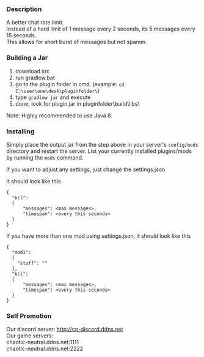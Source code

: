 ### Description
A better chat rate limit.  
Instead of a hard limit of 1 message every 2 seconds, its 5 messages every 15 seconds.  
This allows for short burst of messages but not spamm.  

### Building a Jar

1) download src
2) run gradlew.bat
3) go to the plugin folder in cmd. (example: `cd C:\user\one\desk\pluginfolder\`)
4) type `gradlew jar` and execute
5) done, look for plugin.jar in pluginfolder\build\libs\

Note: Highly recommended to use Java 8.

### Installing

Simply place the output jar from the step above in your server's `config/mods` directory and restart the server.
List your currently installed plugins/mods by running the `mods` command.

If you want to adjust any settings, just change the settings.json

It should look like this
```
{
  "bcl":
  {
	  "messages": <max messages>,
	  "timespan": <every this seconds>
  }
}
```
If you have more than one mod using settings.json, it should look like this
```
{
  "mod1":
  {
    "stuff": ""
  },
  "bcl":
  {
	  "messages": <max messages>,
	  "timespan": <every this seconds>
  }
}
```
### Self Promotion
Our discord server: http://cn-discord.ddns.net  
Our game servers:  
chaotic-neutral.ddns.net:1111  
chaotic-neutral.ddns.net:2222  
